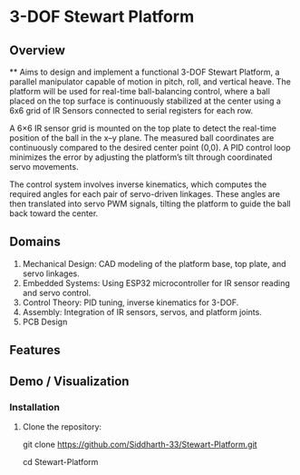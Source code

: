 # 3-DOF Stewart Platform

##  Overview
** Aims to design and implement a functional 3-DOF Stewart Platform, a parallel manipulator capable of motion in pitch, roll, and vertical heave. The platform will be used for real-time ball-balancing control, where a ball placed on the top surface is continuously stabilized at the center using a 6x6 grid of IR Sensors connected to serial registers for each row.

A 6×6 IR sensor grid is mounted on the top plate to detect the real-time position of the ball in the x–y plane. The measured ball coordinates are continuously compared to the desired center point (0,0). A PID control loop minimizes the error by adjusting the platform’s tilt through coordinated servo movements.

The control system involves inverse kinematics, which computes the required angles for each pair of servo-driven linkages. These angles are then translated into servo PWM signals, tilting the platform to guide the ball back toward the center.

## Domains
1. Mechanical Design: CAD modeling of the platform base, top plate, and servo linkages.
2. Embedded Systems: Using ESP32 microcontroller for IR sensor reading and servo control.
3. Control Theory: PID tuning, inverse kinematics for 3-DOF.
4. Assembly: Integration of IR sensors, servos, and platform joints.
5. PCB Design

##  Features



##  Demo / Visualization


### Installation
1. Clone the repository:
   
   git clone https://github.com/Siddharth-33/Stewart-Platform.git
   
   cd Stewart-Platform
